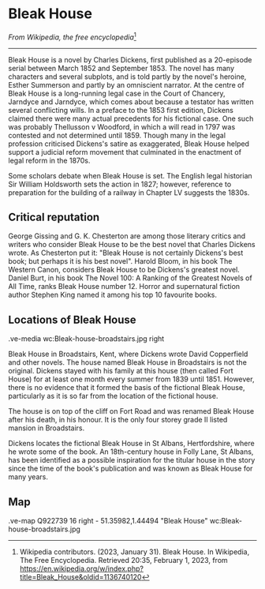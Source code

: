 # Bleak House

_From Wikipedia, the free encyclopedia_[^1]

----

Bleak House is a novel by Charles Dickens, first published as a 20-episode serial between March 1852 and September 1853. The novel has many characters and several subplots, and is told partly by the novel's heroine, Esther Summerson and partly by an omniscient narrator. At the centre of Bleak House is a long-running legal case in the Court of Chancery, Jarndyce and Jarndyce, which comes about because a testator has written several conflicting wills. In a preface to the 1853 first edition, Dickens claimed there were many actual precedents for his fictional case. One such was probably Thellusson v Woodford, in which a will read in 1797 was contested and not determined until 1859. Though many in the legal profession criticised Dickens's satire as exaggerated, Bleak House helped support a judicial reform movement that culminated in the enactment of legal reform in the 1870s.

Some scholars debate when Bleak House is set. The English legal historian Sir William Holdsworth sets the action in 1827; however, reference to preparation for the building of a railway in Chapter LV suggests the 1830s.

## Critical reputation

George Gissing and G. K. Chesterton are among those literary critics and writers who consider Bleak House to be the best novel that Charles Dickens wrote. As Chesterton put it: "Bleak House is not certainly Dickens's best book; but perhaps it is his best novel". Harold Bloom, in his book The Western Canon, considers Bleak House to be Dickens's greatest novel. Daniel Burt, in his book The Novel 100: A Ranking of the Greatest Novels of All Time, ranks Bleak House number 12. Horror and supernatural fiction author Stephen King named it among his top 10 favourite books.

## Locations of Bleak House

.ve-media wc:Bleak-house-broadstairs.jpg right

Bleak House in Broadstairs, Kent, where Dickens wrote David Copperfield and other novels.
The house named Bleak House in Broadstairs is not the original. Dickens stayed with his family at this house (then called Fort House) for at least one month every summer from 1839 until 1851. However, there is no evidence that it formed the basis of the fictional Bleak House, particularly as it is so far from the location of the fictional house.

The house is on top of the cliff on Fort Road and was renamed Bleak House after his death, in his honour. It is the only four storey grade II listed mansion in Broadstairs.

Dickens locates the fictional Bleak House in St Albans, Hertfordshire, where he wrote some of the book. An 18th-century house in Folly Lane, St Albans, has been identified as a possible inspiration for the titular house in the story since the time of the book's publication and was known as Bleak House for many years.

## Map

.ve-map Q922739 16 right
    - 51.35982,1.44494 "Bleak House" wc:Bleak-house-broadstairs.jpg

[^1]:  Wikipedia contributors. (2023, January 31). Bleak House. In Wikipedia, The Free Encyclopedia. Retrieved 20:35, February 1, 2023, from https://en.wikipedia.org/w/index.php?title=Bleak_House&oldid=1136740120
